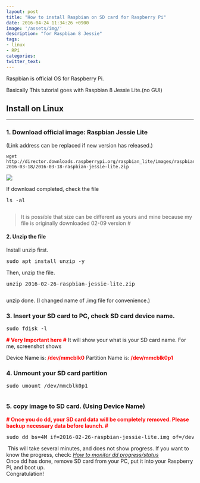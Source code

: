 ```yaml
---
layout: post
title: "How to install Raspbian on SD card for Raspberry Pi"
date: 2016-04-24 11:34:26 +0900
image: '/assets/img/'
description: "for Raspbian 8 Jessie"
tags:
- linux
- RPi
categories:
twitter_text:
---
```


Raspbian is official OS for Raspberry Pi.

Basically This tutorial goes with Raspbian 8 Jessie Lite.(no GUI)

## Install on Linux
---
### 1. Download official image: Raspbian Jessie Lite

(Link address can be replaced if new version has released.)

```
wget http://director.downloads.raspberrypi.org/raspbian_lite/images/raspbian_lite-2016-03-18/2016-03-18-raspbian-jessie-lite.zip
```

<a href="https://googledrive.com/host/0Bw2KEQNBe4nMZW91OWJNZ2lmX0k/img20160306-002.png" data-lightbox="1"><img src="https://googledrive.com/host/0Bw2KEQNBe4nMZW91OWJNZ2lmX0k/img20160306-002.png"></a>

If download completed, check the file
<pre>ls -al
</pre>
<a href="https://googledrive.com/host/0Bw2KEQNBe4nMZW91OWJNZ2lmX0k/img20160306-003.png"><img src="https://googledrive.com/host/0Bw2KEQNBe4nMZW91OWJNZ2lmX0k/img20160306-003.png" alt="" /></a>
> It is possible that size can be different as yours and mine because my file is originally downloaded 02-09 version #

#### 2. Unzip the file

Install unzip first.
<pre>
sudo apt install unzip -y
</pre>
Then, unzip the file.
<pre>
unzip 2016-02-26-raspbian-jessie-lite.zip
</pre>
<a href="https://googledrive.com/host/0Bw2KEQNBe4nMZW91OWJNZ2lmX0k/img20160306-005.png" data-lightbox="img-1"><img src="https://googledrive.com/host/0Bw2KEQNBe4nMZW91OWJNZ2lmX0k/img20160306-005.png" alt="" /></a>

unzip done.
(I changed name of .img file for convenience.)

### 3. Insert your SD card to PC, check SD card device name.

<pre>sudo fdisk -l
</pre>
<strong><span style="color: red;"># Very Important here #</span></strong> It will show your what is your SD card name.
For me, screenshot shows
<a href="https://googledrive.com/host/0Bw2KEQNBe4nMZW91OWJNZ2lmX0k/img20160306-006.png"><img src="https://googledrive.com/host/0Bw2KEQNBe4nMZW91OWJNZ2lmX0k/img20160306-006.png" alt="" /></a>

Device Name is: <strong><span style="color: red;">/dev/mmcblk0</span></strong>
Partition Name is: <strong><span style="color: red;">/dev/mmcblk0p1</span></strong>
### 4. Unmount your SD card partition

<pre>sudo umount /dev/mmcblk0p1
</pre>
<a href="https://googledrive.com/host/0Bw2KEQNBe4nMZW91OWJNZ2lmX0k/img20160306-007.png"><img src="https://googledrive.com/host/0Bw2KEQNBe4nMZW91OWJNZ2lmX0k/img20160306-007.png" alt="" /></a>

### 5. copy image to SD card. (Using Device Name)

<strong><span style="color: red;"># Once you do dd, your SD card data will be completely removed. Please backup necessary data before launch. #</span></strong>
<pre>sudo dd bs=4M if=2016-02-26-raspbian-jessie-lite.img of=/dev/mmcblk0
</pre>
<a href="https://googledrive.com/host/0Bw2KEQNBe4nMZW91OWJNZ2lmX0k/img20160306-008.png"><img src="https://googledrive.com/host/0Bw2KEQNBe4nMZW91OWJNZ2lmX0k/img20160306-008.png" alt="" /></a>
This will take several minutes, and does not show progress.
If you want to know the progress, check: <a href="https://en.minibrary.com/13" target="_blank"><u><em>How to monitor dd progress/status</em></u></a>
<br>
Once dd has done, remove SD card from your PC, put it into your Raspberry Pi, and boot up.
<br>
Congratulation!
